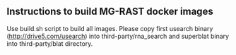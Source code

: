 Instructions to build MG-RAST docker images
-------------------------------------------


Use build.sh script to build all images. Please copy first usearch binary (http://drive5.com/usearch) into third-party/rna_search and superblat binary into third-party/blat directory.